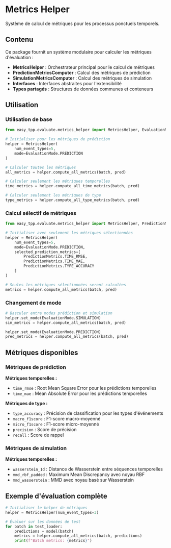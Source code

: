 # Metrics Helper

Système de calcul de métriques pour les processus ponctuels temporels.

## Contenu

Ce package fournit un système modulaire pour calculer les métriques d'évaluation :

- **MetricsHelper** : Orchestrateur principal pour le calcul de métriques
- **PredictionMetricsComputer** : Calcul des métriques de prédiction
- **SimulationMetricsComputer** : Calcul des métriques de simulation
- **Interfaces** : Interfaces abstraites pour l'extensibilité
- **Types partagés** : Structures de données communes et conteneurs

## Utilisation

### Utilisation de base

```python
from easy_tpp.evaluate.metrics_helper import MetricsHelper, EvaluationMode

# Initialiser pour les métriques de prédiction
helper = MetricsHelper(
    num_event_types=5,
    mode=EvaluationMode.PREDICTION
)

# Calculer toutes les métriques
all_metrics = helper.compute_all_metrics(batch, pred)

# Calculer seulement les métriques temporelles
time_metrics = helper.compute_all_time_metrics(batch, pred)

# Calculer seulement les métriques de type
type_metrics = helper.compute_all_type_metrics(batch, pred)
```

### Calcul sélectif de métriques

```python
from easy_tpp.evaluate.metrics_helper import MetricsHelper, PredictionMetrics

# Initialiser avec seulement les métriques sélectionnées
helper = MetricsHelper(
    num_event_types=5,
    mode=EvaluationMode.PREDICTION,
    selected_prediction_metrics=[
        PredictionMetrics.TIME_RMSE,
        PredictionMetrics.TIME_MAE,
        PredictionMetrics.TYPE_ACCURACY
    ]
)

# Seules les métriques sélectionnées seront calculées
metrics = helper.compute_all_metrics(batch, pred)
```

### Changement de mode

```python
# Basculer entre modes prédiction et simulation
helper.set_mode(EvaluationMode.SIMULATION)
sim_metrics = helper.compute_all_metrics(batch, pred)

helper.set_mode(EvaluationMode.PREDICTION)
pred_metrics = helper.compute_all_metrics(batch, pred)
```

## Métriques disponibles

### Métriques de prédiction

**Métriques temporelles :**
- `time_rmse` : Root Mean Square Error pour les prédictions temporelles
- `time_mae` : Mean Absolute Error pour les prédictions temporelles

**Métriques de type :**
- `type_accuracy` : Précision de classification pour les types d'événements
- `macro_f1score` : F1-score macro-moyenné
- `micro_f1score` : F1-score micro-moyenné
- `precision` : Score de précision
- `recall` : Score de rappel

### Métriques de simulation

**Métriques temporelles :**
- `wasserstein_1d` : Distance de Wasserstein entre séquences temporelles
- `mmd_rbf_padded` : Maximum Mean Discrepancy avec noyau RBF
- `mmd_wasserstein` : MMD avec noyau basé sur Wasserstein

## Exemple d'évaluation complète

```python
# Initialiser le helper de métriques
helper = MetricsHelper(num_event_types=3)

# Évaluer sur les données de test
for batch in test_loader:
    predictions = model(batch)
    metrics = helper.compute_all_metrics(batch, predictions)
    print(f"Batch metrics: {metrics}")
```
